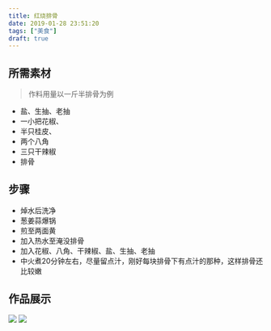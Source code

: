 ```yaml
---
title: 红烧排骨
date: 2019-01-28 23:51:20
tags: ["美食"]
draft: true
---
```


## 所需素材

> 作料用量以一斤半排骨为例

- 盐、生抽、老抽
- 一小把花椒、
- 半只桂皮、
- 两个八角
- 三只干辣椒
- 排骨

## 步骤

- 焯水后洗净
- 葱姜蒜爆锅
- 煎至两面黄
- 加入热水至淹没排骨
- 加入花椒、八角、干辣椒、盐、生抽、老抽
- 中火煮20分钟左右，尽量留点汁，刚好每块排骨下有点汁的那种，这样排骨还比较嫩

## 作品展示
![](/images/recipe/红烧排骨.jpg)
![](/images/recipe/红烧排骨成品.jpg)
